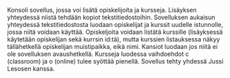 Konsoli sovellus, jossa voi lisätä opiskelijoita ja kursseja. 
Lisäyksen yhteydessä niistä tehdään kopiot tekstitiedostoihin.
Sovelluksen aukaisun yhteydessä tekstitiedostosta luodaan opiskelijat ja kurssit uudelle istunnolle, jossa niitä voidaan käyttää. Opiskeljoita voidaan listätä kurssille (lisäyksessä käytetään opiskelijan sekä kurrsin id:tä), mutta kurssien listauksessa näkyy tällähetkellä opiskelijan muistipaikka, eikä nimi.
Kansiot luodaan jos niitä ei ole sovelluksen avaushetkellä.
Kursseja luodessa vaihdoehdot c (classroom) ja o (online) tulee syöttää pienellä.
Sovellus tehty yhdessä Jussi Lesosen kanssa.
